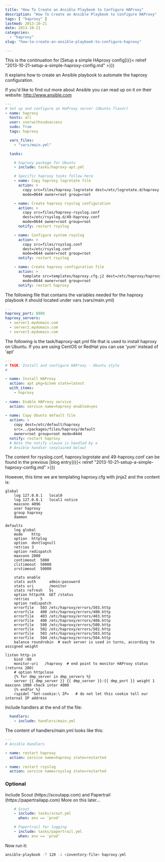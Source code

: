 ```yaml
---
title: "How To Create an Ansible Playbook to Configure HAProxy"
description: "How To Create an Ansible Playbook to Configure HAProxy"
tags: [ "haproxy" ]
lastmod: 2013-10-21
date: 2013-10-21
categories:
  - "haproxy"
slug: "how-to-create-an-ansible-playbook-to-configure-haproxy"

---
```


This is the continuation for [Setup a simple HAproxy config]({{< relref "2013-10-21-setup-a-simple-haproxy-config.md" >}})

It explains how to create an Ansible playbook to automate the haproxy
configuration.


If you'd like to find out more about Ansible you can read up on it on
their website: http://www.ansible.com

```yaml
---
# Set up and configure an HaProxy server (Ubuntu flavor)
- name: haproxy
  hosts: all
  user: userwithsudoaccess
  sudo: True
  tags: haproxy

  vars_files:
    - "vars/main.yml"

  tasks:

    # haproxy package for Ubuntu
    - include: tasks/haproxy-apt.yml

    # Specific haproxy tasks follow here
    - name: Copy haproxy logrotate file
      action: >
        copy src=files/haproxy.logrotate dest=/etc/logrotate.d/haproxy
        mode=0644 owner=root group=root

    - name: Create haproxy rsyslog configuration
      action: >
        copy src=files/haproxy-rsyslog.conf
        dest=/etc/rsyslog.d/49-haproxy.conf
        mode=0644 owner=root group=root
      notify: restart rsyslog

    - name: Configure system rsyslog
      action: >
        copy src=files/rsyslog.conf
        dest=/etc/rsyslog.conf
        mode=0644 owner=root group=root
      notify: restart rsyslog

    - name: Create haproxy configuration file
      action: >
        template src=templates/haproxy.cfg.j2 dest=/etc/haproxy/haproxy.cfg
        mode=0644 owner=root group=root
      notify: restart haproxy

```


The following file that contains the variables needed for the haproxy playbook
it should located under vars (vars/main.yml)

```yaml
---
haproxy_port: 8080
haproxy_servers:
  - server1.mydomain.com
  - server2.mydomain.com
  - server3.mydomain.com

```

The following is the task/haproxy-apt.yml file that is used to
install haproxy on Ubuntu. If you are using CentOS or RedHat
you can use 'yum' instead of 'apt'

```yaml
---
# TASK: Install and configure HAProxy - Ubuntu style
#

- name: Install HAProxy
  action: apt pkg=$item state=latest
  with_items:
    - haproxy
  
- name: Enable HAProxy service
  action: service name=haproxy enabled=yes
  
- name: Copy Ubuntu default file
  action: >
    copy dest=/etc/default/haproxy
    src=../packages/files/haproxy/default
    owner=root group=root mode=0444
  notify: restart haproxy
  # Note the notify clause is handled by a
  # Ansible handler (explained below)
```

The content for rsyslog.conf, haproxy.logrotate and 49-haproxy.conf can
be found in the previous [blog entry]({{< relref "2013-10-21-setup-a-simple-haproxy-config.md" >}})

However, this time we are templating haproxy.cfg with jinja2 and the content is:
```jinja
global
	log 127.0.0.1	local0
	log 127.0.0.1	local1 notice
	maxconn 4096
	user haproxy
	group haproxy
	daemon

defaults
	log	global
	mode	http
	option	httplog
	option	dontlognull
	retries	3
	option redispatch
	maxconn	2000
	contimeout	5000
	clitimeout	50000
	srvtimeout	50000

	stats enable
	stats auth		admin:password
	stats uri		/monitor
	stats refresh	5s
	option httpchk	GET /status
	retries		5
	option redispatch
	errorfile	503	/etc/haproxy/errors/503.http
	errorfile	400	/etc/haproxy/errors/400.http
	errorfile	403	/etc/haproxy/errors/403.http
	errorfile	408	/etc/haproxy/errors/408.http
	errorfile	500	/etc/haproxy/errors/500.http
	errorfile	502	/etc/haproxy/errors/502.http
	errorfile	503	/etc/haproxy/errors/503.http
	errorfile	504	/etc/haproxy/errors/504.http
	balance roundrobin	# each server is used in turns, according to assigned weight

listen http-in
	bind :80
	monitor-uri   /haproxy  # end point to monitor HAProxy status (returns 200)
	# option httpclose
	{% for dmp_server in dmp_servers %}
	server {{ dmp_server }} {{ dmp_server }}:{{ dmp_port }} weight 1 maxconn 1000 check inter 4000
	{% endfor %}
	rspidel ^Set-cookie:\ IP=	# do not let this cookie tell our internal IP address
```

Include handlers at the end of the file:

```yaml
  handlers:
    - include: handlers/main.yml
```

The content of handlers/main.yml looks like this:

```yaml
---
# Ansible Handlers

- name: restart haproxy
  action: service name=haproxy state=restarted
  
- name: restart rsyslog
  action: service name=rsyslog state=restarted
```

<h3>Optional</h3>
Include Scout (https://scoutapp.com) and Papertrail (https://papertrailapp.com)
More on this later...

```yaml
    # Scout
    - include: tasks/scout.yml
      when: env == 'prod'

    # Papertrail for logging
    - include: tasks/papertrail.yml
      when: env == 'prod'

```

Now run it:

```bash
ansible-playbook -T 120 -i <inventory-file> haproxy.yml
```
